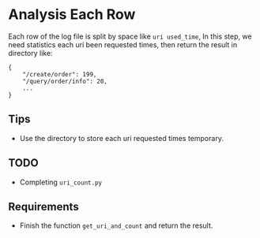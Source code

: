 # Analysis Each Row

Each row of the log file is split by space like `uri used_time`, In this step, we need statistics each uri been requested times, then return the result in directory like:

```
{
    "/create/order": 199,
    "/query/order/info": 20,
    ...
}
```

## Tips

- Use the directory to store each uri requested times temporary.

## TODO

- Completing `uri_count.py`

## Requirements

- Finish the function `get_uri_and_count` and return the result.
